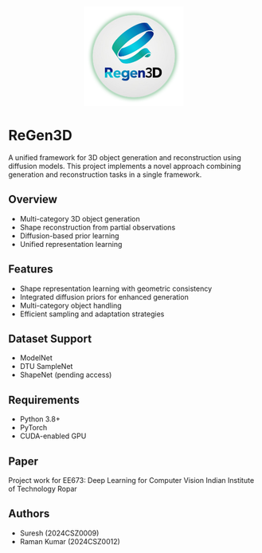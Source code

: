 <p align="center">
  <img src="./logo.png" alt="ReGen3D Logo" width="200"/>
</p>

# ReGen3D

A unified framework for 3D object generation and reconstruction using diffusion models. This project implements a novel approach combining generation and reconstruction tasks in a single framework.

## Overview

- Multi-category 3D object generation
- Shape reconstruction from partial observations
- Diffusion-based prior learning
- Unified representation learning

## Features

- Shape representation learning with geometric consistency
- Integrated diffusion priors for enhanced generation
- Multi-category object handling
- Efficient sampling and adaptation strategies

## Dataset Support

- ModelNet
- DTU SampleNet
- ShapeNet (pending access)

## Requirements

- Python 3.8+
- PyTorch
- CUDA-enabled GPU

## Paper

Project work for EE673: Deep Learning for Computer Vision
Indian Institute of Technology Ropar

## Authors

- Suresh (2024CSZ0009)
- Raman Kumar (2024CSZ0012)
